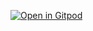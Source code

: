 [![Open in Gitpod](https://gitpod.io/button/open-in-gitpod.svg)](https://gitpod.io/#https://github.com/ahaywood/redwood-starter)
